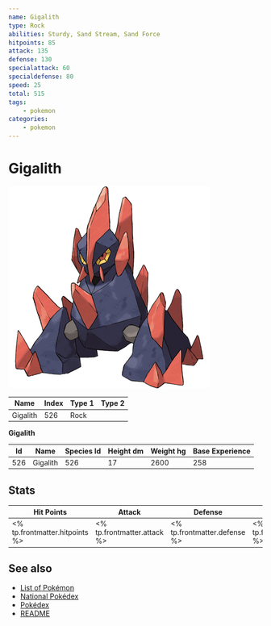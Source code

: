 ```yaml
---
name: Gigalith
type: Rock
abilities: Sturdy, Sand Stream, Sand Force
hitpoints: 85
attack: 135
defense: 130
specialattack: 60
specialdefense: 80
speed: 25
total: 515
tags:
    - pokemon
categories:
    - pokemon
---
```


# Gigalith


![Gigalith](images/526.png)

| **Name** | **Index** | **Type 1** | **Type 2** |
|----|----|----|----|
| Gigalith | 526 | Rock  |  |

**Gigalith** 




| **Id** | **Name** | **Species Id** | **Height dm** | **Weight hg** | **Base Experience** |
|--------|----------|----------------|------------|------------|---------------------|
| 526 | Gigalith | 526 | 17 | 2600 | 258 |



## Stats

| **Hit Points** | **Attack** | **Defense** | **Special Attack** | **Special Defense** | **Speed** | **Total** |
|----------------|------------|-------------|--------------------|---------------------|-----------|-----------|
| <% tp.frontmatter.hitpoints %> | <% tp.frontmatter.attack %> | <% tp.frontmatter.defense %> | <% tp.frontmatter.specialattack %> | <% tp.frontmatter.specialdefense %> | <% tp.frontmatter.speed %> | <% tp.frontmatter.total %> |

## See also

- [List of Pokémon](../pokemon.md)
- [National Pokédex](../national_pokedex.md)
- [Pokédex](../pokedex.md)
- [README](../README.md)
